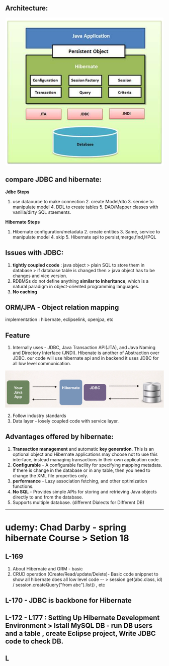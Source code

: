 ## Architecture:
![Architecture.png](https://github.com/lekhrajdinkar/hibernate/blob/master/Notes/asset/1.PNG)

## compare JDBC and hibernate:

**Jdbc Steps**
1. use dataource to make connection 2. create Model/dto 3. service to manipulate model 4. DDL to create tables 5. DAO/Mapper classes with vanilla/dirty SQL  staements.

**Hibernate Steps**
1. Hibernate configuration/metadata 2. create entities 3. Same, service to manipulate model 4. skip 5. Hibernate api to persist,merge,find,HPQL

## Issues with JDBC:
1. **tightly coupled ccode** : java object > plain SQL to store them in database > if database table is changed then > java object has to be changes and vice version.
2. RDBMSs do not define anything **similar to Inheritance**, which is a natural paradigm in object-oriented programming languages.
3. **No caching**


## ORM/JPA - Object relation mapping
implementation : hibernate, eclipselink, openjpa, etc

## Feature
1. Internally uses - JDBC, Java Transaction API(JTA), and Java Naming and Directory Interface (JNDI). Hibenate is another of Abstraction over JDBC. our code will use hibernate api and in backend it uses JDBC for all low level communication.

![JDBC-vs-Hib.png](https://github.com/lekhrajdinkar/hibernate/blob/master/Notes/asset/2.PNG)

2. Follow industry standards
3. Data layer - losely coupled code with service layer.

## Advantages offered by hibernate:
1. **Transaction management** and automatic **key generation**. This is an optional object and Hibernate applications may choose not to use this interface, instead managing transactions in their own application code.
2. **Configurable** - A configurable facility for specifying mapping metadata. If there is change in the database or in any table, then you need to change the XML file properties only.
3. **performance** - Lazy association fetching, and other optimization functions.
4. **No SQL** - Provides simple APIs for storing and retrieving Java objects directly to and from the database.
5. Supports multiple database. (different Dialects for Different DB)

***

# udemy: Chad Darby - spring hibernate Course > Setion 18
## L-169
1. About Hibernate and ORM - basic
2. CRUD operation (Create/Read/update/Delete)- Basic code snippnet to show all hibernate does all low level code -- > session.get(abc.class, id) / session.createQuery("from abc").list() , etc

## L-170 - JDBC is backbone for Hibernate

## L-172 - L177 : Setting Up Hibernate Development Environment > Istall MySQL DB - run DB users and a table , create Eclipse project, Write JDBC code to check DB.

## L

